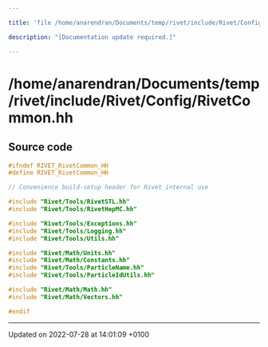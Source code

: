 ```yaml
---

title: 'file /home/anarendran/Documents/temp/rivet/include/Rivet/Config/RivetCommon.hh'

description: "[Documentation update required.]"

---
```


# /home/anarendran/Documents/temp/rivet/include/Rivet/Config/RivetCommon.hh






## Source code

```cpp
#ifndef RIVET_RivetCommon_HH
#define RIVET_RivetCommon_HH

// Convenience build-setup header for Rivet internal use

#include "Rivet/Tools/RivetSTL.hh"
#include "Rivet/Tools/RivetHepMC.hh"

#include "Rivet/Tools/Exceptions.hh"
#include "Rivet/Tools/Logging.hh"
#include "Rivet/Tools/Utils.hh"

#include "Rivet/Math/Units.hh"
#include "Rivet/Math/Constants.hh"
#include "Rivet/Tools/ParticleName.hh"
#include "Rivet/Tools/ParticleIdUtils.hh"

#include "Rivet/Math/Math.hh"
#include "Rivet/Math/Vectors.hh"

#endif
```


-------------------------------

Updated on 2022-07-28 at 14:01:09 +0100
